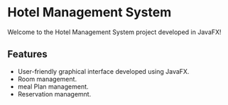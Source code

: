 # Hotel Management System

Welcome to the Hotel Management System project developed in JavaFX!

## Features

- User-friendly graphical interface developed using JavaFX.
- Room  management.
- meal Plan management.
- Reservation managemnt.
 
